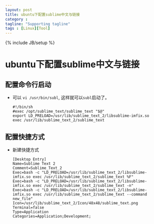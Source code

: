 ```yaml
---
layout: post
title: ubuntu下配置sublime中文与链接
category :
tagline: "Supporting tagline"
tags : [Linux][Tool]
---
```

{% include JB/setup %}
# ubuntu下配置sublime中文与链接

## 配置命令行启动
- 可以 `vi /usr/bin/subl`, 这样就可以`subl`启动了。
  ```
  #!/bin/sh
  #exec /opt/sublime_text/sublime_text "$@"
  export LD_PRELOAD=/usr/lib/sublime_text_2/libsublime-imfix.so
  exec /usr/lib/sublime_text_2/sublime_text
  ```

## 配置快捷方式
- 新建快捷方式
  ```
  [Desktop Entry]
  Name=Sublime Text 2
  Comment=Sublime_Text_2
  Exec=bash -c "LD_PRELOAD=/usr/lib/sublime_text_2/libsublime-imfix.so exec /usr/lib/sublime_text_2/sublime_text %F"
  Exec=bash -c "LD_PRELOAD=/usr/lib/sublime_text_2/libsublime-imfix.so exec /usr/lib/sublime_text_2/sublime_text -n"
  Exec=bash -c "LD_PRELOAD=/usr/lib/sublime_text_2/libsublime-imfix.so exec /usr/lib/sublime_text_2/sublime_text --command new_file"
  Icon=/usr/lib/sublime_text_2/Icon/48x48/sublime_text.png
  Terminal=false
  Type=Application
  Categories=Application;Development;
  ```
